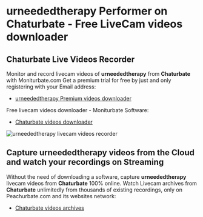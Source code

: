 # urneededtherapy Performer on Chaturbate - Free LiveCam videos downloader

## Chaturbate Live Videos Recorder

Monitor and record livecam videos of **urneededtherapy** from **Chaturbate** with Moniturbate.com
Get a premium trial for free by just and only registering with your Email address:
* [urneededtherapy Premium videos downloader](https://moniturbate.com/request-demo-licence-key.html)

Free livecam videos downloader - Moniturbate Software:
* [Chaturbate videos downloader](https://moniturbate.com/moniturbate-download-software.html)

![urneededtherapy livecam videos recorder](https://peachurnet.com/templates/moniturbate-software.png)


## Capture urneededtherapy videos from the Cloud and watch your recordings on Streaming

Without the need of downloading a software, capture **urneededtherapy** livecam videos from **Chaturbate** 100% online.
Watch Livecam archives from **Chaturbate** unlimitedly from thousands of existing recordings, only on Peachurbate.com and its websites network:
* [Chaturbate videos archives](https://peachurnet.com/)